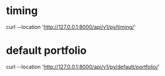 
# timing
curl --location 'http://127.0.0.1:8000/api/v1/py/timing/' 

# default portfolio
curl --location 'http://127.0.0.1:8000/api/v1/py/default/portfolio/' 
